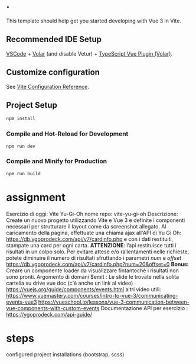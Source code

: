 # .

This template should help get you started developing with Vue 3 in Vite.

## Recommended IDE Setup

[VSCode](https://code.visualstudio.com/) + [Volar](https://marketplace.visualstudio.com/items?itemName=Vue.volar) (and disable Vetur) + [TypeScript Vue Plugin (Volar)](https://marketplace.visualstudio.com/items?itemName=Vue.vscode-typescript-vue-plugin).

## Customize configuration

See [Vite Configuration Reference](https://vitejs.dev/config/).

## Project Setup

```sh
npm install
```

### Compile and Hot-Reload for Development

```sh
npm run dev
```

### Compile and Minify for Production

```sh
npm run build
```


# assignment

Esercizio di oggi: Vite Yu-Gi-Oh
nome repo: vite-yu-gi-oh
Descrizione:
Create un nuovo progetto utilizzando Vite e Vue 3 e definite i componenti necessari per strutturare il layout come da screenshot allegato.
Al caricamento della pagina, effettuate una chiama ajax all'API di Yu Gi Oh: https://db.ygoprodeck.com/api/v7/cardinfo.php
e con i dati restituiti, stampate una card per ogni carta.
**ATTENZIONE**: l’api restituisce tutti i risultati in un colpo solo. Per evitare attese e/o rallentamenti nelle richieste, potete diminuire il numero di risultati sfruttando i parametri *num* e *offset*
https://db.ygoprodeck.com/api/v7/cardinfo.php?num=20&offset=0
**Bonus:**
Creare un componente loader da visualizzare fintantoché i risultati non sono pronti.
Argomento di domani $emit :
Le slide le trovate nella solita cartella su drive
vue doc (c'è anche un link al video) https://vuejs.org/guide/components/events.html
altri video utili: https://www.vuemastery.com/courses/intro-to-vue-3/communicating-events-vue3
https://vueschool.io/lessons/vue-3-communication-between-vue-components-with-custom-events
Documentazione API per esercizio : https://ygoprodeck.com/api-guide/

# steps

configured project installations (bootstrap, scss)